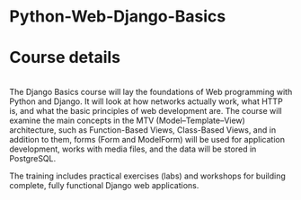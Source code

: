 # Python-Web-Django-Basics
<h1>Course details</h1><br>
The Django Basics course will lay the foundations of Web programming with Python and Django. It will look at how networks actually work, what HTTP is, and what the basic principles of web development are. The course will examine the main concepts in the MTV (Model–Template–View) architecture, such as Function-Based Views, Class-Based Views, and in addition to them, forms (Form and ModelForm) will be used for application development, works with media files, and the data will be stored in PostgreSQL.

The training includes practical exercises (labs) and workshops for building complete, fully functional Django web applications.
